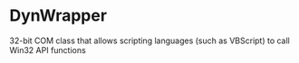 # DynWrapper
32-bit COM class that allows scripting languages (such as VBScript) to call Win32 API functions
